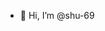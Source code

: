 - 👋 Hi, I’m @shu-69
  
<!---
shu-69/shu-69 is a ✨ special ✨ repository because its `README.md` (this file) appears on your GitHub profile.
You can click the Preview link to take a look at your changes.
--->
